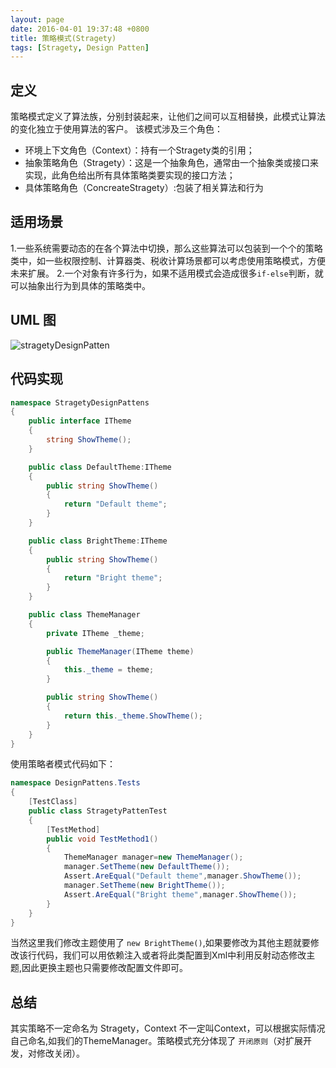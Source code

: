```yaml
---
layout: page
date: 2016-04-01 19:37:48 +0800 
title: 策略模式(Stragety)
tags: [Stragety, Design Patten]
---
```


## 定义

策略模式定义了算法族，分别封装起来，让他们之间可以互相替换，此模式让算法的变化独立于使用算法的客户。
该模式涉及三个角色：

- 环境上下文角色（Context）：持有一个Stragety类的引用；
- 抽象策略角色（Stragety）：这是一个抽象角色，通常由一个抽象类或接口来实现，此角色给出所有具体策略类要实现的接口方法；
- 具体策略角色（ConcreateStragety）:包装了相关算法和行为

## 适用场景

1.一些系统需要动态的在各个算法中切换，那么这些算法可以包装到一个个的策略类中，如一些权限控制、计算器类、税收计算场景都可以考虑使用策略模式，方便未来扩展。
2.一个对象有许多行为，如果不适用模式会造成很多`if-else`判断，就可以抽象出行为到具体的策略类中。

## UML 图

![stragetyDesignPatten](http://www.plantuml.com/plantuml/png/TOyz3e9W38RtdgAZnaWyW0CQ5mOdl4250etGp_GhclXpTn7YmE3Ojy_xD4sZatdVjH0lebSowh1eASQTkycvTywAeBay63SWwcmL5OpPgU6Edx32E61QOzw4-vWjbl26qO3ZV2IbcksBteAKcBF_k3_boOtRLvBWWIlgswanM-nDwcQUhyFi8gIivV3O1m00)

## 代码实现

```csharp
namespace StragetyDesignPattens
{
    public interface ITheme
    {
        string ShowTheme();
    }

    public class DefaultTheme:ITheme
    {
        public string ShowTheme()
        {
            return "Default theme";
        }
    }

    public class BrightTheme:ITheme
    {
        public string ShowTheme()
        {
            return "Bright theme";
        }
    }

    public class ThemeManager
    {
        private ITheme _theme;

        public ThemeManager(ITheme theme)
        {
            this._theme = theme;
        }

        public string ShowTheme()
        {
            return this._theme.ShowTheme();
        }
    }
}
```

使用策略者模式代码如下：

```csharp
namespace DesignPattens.Tests
{
    [TestClass]
    public class StragetyPattenTest
    {
        [TestMethod]
        public void TestMethod1()
        {
            ThemeManager manager=new ThemeManager();
            manager.SetTheme(new DefaultTheme());
            Assert.AreEqual("Default theme",manager.ShowTheme());
            manager.SetTheme(new BrightTheme());
            Assert.AreEqual("Bright theme",manager.ShowTheme());
        }
    }
}
```

当然这里我们修改主题使用了 `new BrightTheme()`,如果要修改为其他主题就要修改该行代码，我们可以用依赖注入或者将此类配置到Xml中利用反射动态修改主题,因此更换主题也只需要修改配置文件即可。

## 总结

其实策略不一定命名为 Stragety，Context 不一定叫Context，可以根据实际情况自己命名,如我们的ThemeManager。策略模式充分体现了 `开闭原则`（对扩展开发，对修改关闭）。
